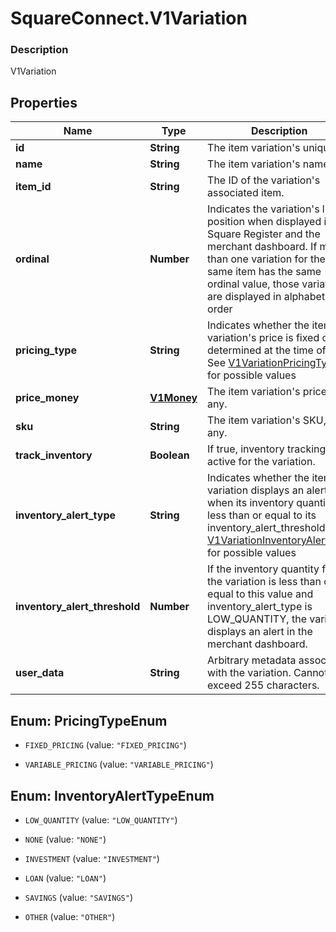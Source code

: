 # SquareConnect.V1Variation

### Description

V1Variation

## Properties
Name | Type | Description | Notes
------------ | ------------- | ------------- | -------------
**id** | **String** | The item variation&#39;s unique ID. | [optional] 
**name** | **String** | The item variation&#39;s name. | [optional] 
**item_id** | **String** | The ID of the variation&#39;s associated item. | [optional] 
**ordinal** | **Number** | Indicates the variation&#39;s list position when displayed in Square Register and the merchant dashboard. If more than one variation for the same item has the same ordinal value, those variations are displayed in alphabetical order | [optional] 
**pricing_type** | **String** | Indicates whether the item variation&#39;s price is fixed or determined at the time of sale. See [V1VariationPricingType](#type-v1variationpricingtype) for possible values | [optional] 
**price_money** | [**V1Money**](V1Money.md) | The item variation&#39;s price, if any. | [optional] 
**sku** | **String** | The item variation&#39;s SKU, if any. | [optional] 
**track_inventory** | **Boolean** | If true, inventory tracking is active for the variation. | [optional] 
**inventory_alert_type** | **String** | Indicates whether the item variation displays an alert when its inventory quantity is less than or equal to its inventory_alert_threshold. See [V1VariationInventoryAlertType](#type-v1variationinventoryalerttype) for possible values | [optional] 
**inventory_alert_threshold** | **Number** | If the inventory quantity for the variation is less than or equal to this value and inventory_alert_type is LOW_QUANTITY, the variation displays an alert in the merchant dashboard. | [optional] 
**user_data** | **String** | Arbitrary metadata associated with the variation. Cannot exceed 255 characters. | [optional] 


<a name="PricingTypeEnum"></a>
## Enum: PricingTypeEnum


* `FIXED_PRICING` (value: `"FIXED_PRICING"`)

* `VARIABLE_PRICING` (value: `"VARIABLE_PRICING"`)




<a name="InventoryAlertTypeEnum"></a>
## Enum: InventoryAlertTypeEnum


* `LOW_QUANTITY` (value: `"LOW_QUANTITY"`)

* `NONE` (value: `"NONE"`)

* `INVESTMENT` (value: `"INVESTMENT"`)

* `LOAN` (value: `"LOAN"`)

* `SAVINGS` (value: `"SAVINGS"`)

* `OTHER` (value: `"OTHER"`)




